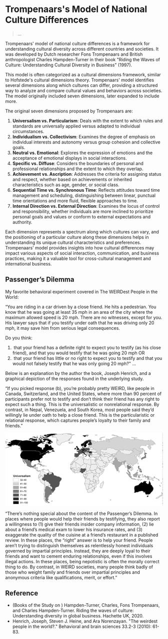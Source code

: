 # Trompenaars's Model of National Culture Differences

> …
> 

Trompenaars' model of national culture differences is a framework for understanding cultural diversity across different countries and societies. It was developed by Dutch researcher Fons Trompenaars and British anthropologist Charles Hampden-Turner in their book "Riding the Waves of Culture: Understanding Cultural Diversity in Business" (1997).

This model is often categorized as a cultural dimensions framework, similar to Hofstede's cultural dimensions theory. Trompenaars' model identifies several dimensions along which cultures can differ, providing a structured way to analyze and compare cultural values and behaviors across societies. The model originally included seven dimensions, later expanded to include more.

The original seven dimensions proposed by Trompenaars are:

1. **Universalism vs. Particularism**: Deals with the extent to which rules and standards are universally applied versus adapted to individual circumstances.
2. **Individualism vs. Collectivism**: Examines the degree of emphasis on individual interests and autonomy versus group cohesion and collective goals.
3. **Neutral vs. Emotional**: Explores the expression of emotions and the acceptance of emotional displays in social interactions.
4. **Specific vs. Diffuse**: Considers the boundaries of personal and professional relationships and the extent to which they overlap.
5. **Achievement vs. Ascription**: Addresses the criteria for assigning status and respect, whether based on achievements or inherited characteristics such as age, gender, or social class.
6. **Sequential Time vs. Synchronous Time**: Reflects attitudes toward time management and scheduling, distinguishing between linear, punctual time orientations and more fluid, flexible approaches to time.
7. **Internal Direction vs. External Direction**: Examines the locus of control and responsibility, whether individuals are more inclined to prioritize personal goals and values or conform to external expectations and authority.

Each dimension represents a spectrum along which cultures can vary, and the positioning of a particular culture along these dimensions helps in understanding its unique cultural characteristics and preferences. Trompenaars' model provides insights into how cultural differences may impact various aspects of social interaction, communication, and business practices, making it a valuable tool for cross-cultural management and international business.

## Passenger’s Dilemma

My favorite behavioral experiment covered in The WEIRDest People in the World:

“You are riding in a car driven by a close friend. He hits a pedestrian. You know that he was going at least 35 mph in an area of the city where the maximum allowed speed is 20 mph. There are no witnesses, except for you. His lawyer says that if you testify under oath that he was driving only 20 mph, it may save him from serious legal consequences.

Do you think:

1.  that your friend has a definite right to expect you to testify (as his close friend), and that you would testify that he was going 20 mph OR
2.  that your friend has little or no right to expect you to testify and that you would not falsely testify that he was only going 20 mph?"
...

Below is an explanation by the author the book, Joseph Henrich, and a graphical depiction of the responses found in the underlying study.

“If you picked response (b), you’re probably pretty WEIRD, like people in Canada, Switzerland, and the United States, where more than 90 percent of participants prefer not to testify and don’t think their friend has any right to expect such a thing. This is the universalistic or nonrelational response. By contrast, in Nepal, Venezuela, and South Korea, most people said they’d willingly lie under oath to help a close friend. This is the particularistic or relational response, which captures people’s loyalty to their family and friends.”

![Untitled](Trompenaars's%20Model%20of%20National%20Culture%20Difference%2017ac0f5171ec817abe4bdec28c2dfeae/Untitled.png)

“There’s nothing special about the content of the Passenger’s Dilemma. In places where people would help their friends by testifying, they also report a willingness to (1) give their friends insider company information, (2) lie about a friend’s medical exam to lower his insurance rates, and (3) exaggerate the quality of the cuisine at a friend’s restaurant in a published review. In these places, the “right” answer is to help your friend. People aren’t trying to distinguish themselves as relentlessly honest individuals governed by impartial principles. Instead, they are deeply loyal to their friends and want to cement enduring relationships, even if this involves illegal actions. In these places, being nepotistic is often the morally correct thing to do. By contrast, in WEIRD societies, many people think badly of those who weight family and friends over impartial principles and anonymous criteria like qualifications, merit, or effort.”

## Reference

- (Books of the Study on ) Hampden-Turner, Charles, Fons Trompenaars, and Charles Hampden-Turner. Riding the waves of culture: Understanding diversity in global business. Hachette UK, 2020.
- Henrich, Joseph, Steven J. Heine, and Ara Norenzayan. "The weirdest people in the world?." Behavioral and brain sciences 33.2-3 (2010): 61-83.
